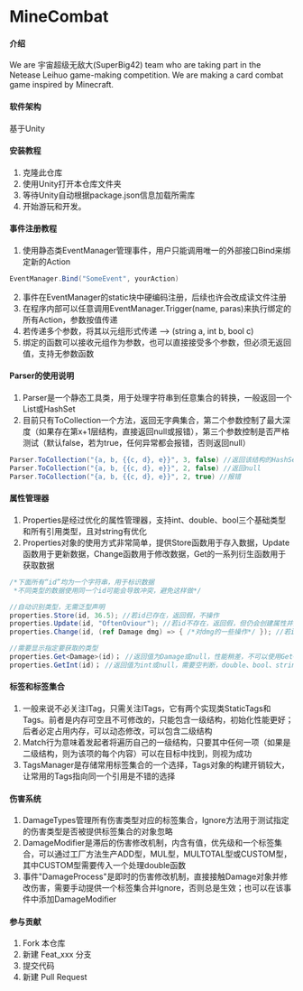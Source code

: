 # MineCombat

#### 介绍
We are 宇宙超级无敌大(SuperBig42) team who are taking part in the Netease Leihuo game-making competition. We are making a card combat game inspired by Minecraft.

#### 软件架构
基于Unity


#### 安装教程
1.  克隆此仓库
2.  使用Unity打开本仓库文件夹
3.  等待Unity自动根据package.json信息加载所需库
4.  开始游玩和开发。

#### 事件注册教程
1.  使用静态类EventManager管理事件，用户只能调用唯一的外部接口Bind来绑定新的Action
```cs
EventManager.Bind("SomeEvent", yourAction)
```
2.  事件在EventManager的static块中硬编码注册，后续也许会改成读文件注册
3.  在程序内部可以任意调用EventManager.Trigger<T>(name, <T>paras)来执行绑定的所有Action，参数按值传递
4.  若传递多个参数，将其以元组形式传递 --> (string a, int b, bool c)
5.  绑定的函数可以接收元组作为参数，也可以直接接受多个参数，但必须无返回值，支持无参数函数

#### Parser的使用说明
1.  Parser是一个静态工具类，用于处理字符串到任意集合的转换，一般返回一个List或HashSet
2.  目前只有ToCollection一个方法，返回无字典集合，第二个参数控制了最大深度（如果存在第x+1层结构，直接返回null或报错），第三个参数控制是否严格测试（默认false，若为true，任何异常都会报错，否则返回null）
```cs
Parser.ToCollection("{a, b, {{c, d}, e}}", 3, false) //返回该结构的HashSet<object>
Parser.ToCollection("{a, b, {{c, d}, e}}", 2, false) //返回null
Parser.ToCollection("{a, b, {{c, d}, e}}", 2, true) //报错
```

#### 属性管理器
1.  Properties是经过优化的属性管理器，支持int、double、bool三个基础类型和所有引用类型，且对string有优化
2.  Properties对象的使用方式非常简单，提供Store函数用于存入数据，Update函数用于更新数据，Change函数用于修改数据，Get的一系列衍生函数用于获取数据
```cs
/*下面所有“id”均为一个字符串，用于标识数据
 *不同类型的数据使用同一个id可能会导致冲突，避免这样做*/

//自动识别类型，无需泛型声明
properties.Store(id, 36.5); //若id已存在，返回假，不操作
properties.Update(id, "OftenOviour"); //若id不存在，返回假，但仍会创建属性并赋值
properties.Change(id, (ref Damage dmg) => { /*对dmg的一些操作*/ }); //若id不存在，返回假，不操作

//需要显示指定要获取的类型
properties.Get<Damage>(id)； //返回值为Damage或null，性能稍差，不可以使用Get<int>、Get<double>、Get<bool>、Get<string>，必然会导致返回值错误（不一定为null）
properties.GetInt(id)； //返回值为int或null，需要空判断，double、bool、string都有对应的方法，它们性能更好
```

#### 标签和标签集合
1.  一般来说不必关注ITag，只需关注ITags，它有两个实现类StaticTags和Tags。前者是内存可空且不可修改的，只能包含一级结构，初始化性能更好；后者必定占用内存，可以动态修改，可以包含二级结构
2.  Match行为意味着发起者将遍历自己的一级结构，只要其中任何一项（如果是二级结构，则为该项的每个内容）可以在目标中找到，则视为成功
3.  TagsManager是存储常用标签集合的一个选择，Tags对象的构建开销较大，让常用的Tags指向同一个引用是不错的选择

#### 伤害系统
1.  DamageTypes管理所有伤害类型对应的标签集合，Ignore方法用于测试指定的伤害类型是否被提供标签集合的对象忽略
2.  DamageModifier是滞后的伤害修改机制，内含有值，优先级和一个标签集合，可以通过工厂方法生产ADD型，MUL型，MULTOTAL型或CUSTOM型，其中CUSTOM型需要传入一个处理double函数
3.  事件"DamageProcess"是即时的伤害修改机制，直接接触Damage对象并修改伤害，需要手动提供一个标签集合并Ignore，否则总是生效；也可以在该事件中添加DamageModifier

#### 参与贡献
1.  Fork 本仓库
2.  新建 Feat_xxx 分支
3.  提交代码
4.  新建 Pull Request

